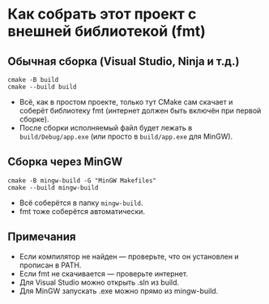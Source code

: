 # Как собрать этот проект с внешней библиотекой (fmt)

## Обычная сборка (Visual Studio, Ninja и т.д.)

```
cmake -B build
cmake --build build
```

- Всё, как в простом проекте, только тут CMake сам скачает и соберёт библиотеку fmt (интернет должен быть включён при первой сборке).
- После сборки исполняемый файл будет лежать в `build/Debug/app.exe` (или просто в `build/app.exe` для MinGW).

## Сборка через MinGW

```
cmake -B mingw-build -G "MinGW Makefiles"
cmake --build mingw-build
```

- Всё соберётся в папку `mingw-build`.
- fmt тоже соберётся автоматически.

## Примечания
- Если компилятор не найден — проверьте, что он установлен и прописан в PATH.
- Если fmt не скачивается — проверьте интернет.
- Для Visual Studio можно открыть .sln из build.
- Для MinGW запускать .exe можно прямо из mingw-build.
